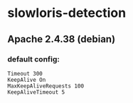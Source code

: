 # slowloris-detection

## Apache 2.4.38 (debian)
### default config: 
```
Timeout 300
KeepAlive On
MaxKeepAliveRequests 100
KeepAliveTimeout 5
```
